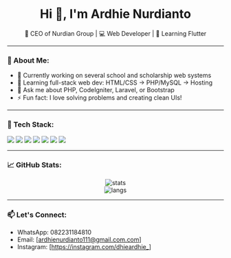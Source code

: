 <h1 align="center">Hi 👋, I'm Ardhie Nurdianto</h1>
<p align="center">
  🚀 CEO of Nurdian Group | 💻 Web Developer | 🌱 Learning Flutter
</p>

---

### 💼 About Me:
- 🔭 Currently working on several school and scholarship web systems  
- 🌱 Learning full-stack web dev: HTML/CSS → PHP/MySQL → Hosting  
- 💬 Ask me about PHP, CodeIgniter, Laravel, or Bootstrap  
- ⚡ Fun fact: I love solving problems and creating clean UIs!

---

### 🔧 Tech Stack:
<p>
  <img src="https://img.shields.io/badge/-HTML5-E34F26?style=for-the-badge&logo=html5&logoColor=white"/>
  <img src="https://img.shields.io/badge/-CSS3-1572B6?style=for-the-badge&logo=css3&logoColor=white"/>
  <img src="https://img.shields.io/badge/-Bootstrap-563D7C?style=for-the-badge&logo=bootstrap&logoColor=white"/>
  <img src="https://img.shields.io/badge/-PHP-777BB4?style=for-the-badge&logo=php&logoColor=white"/>
  <img src="https://img.shields.io/badge/-MySQL-4479A1?style=for-the-badge&logo=mysql&logoColor=white"/>
  <img src="https://img.shields.io/badge/-Laravel-FF2D20?style=for-the-badge&logo=laravel&logoColor=white"/>
  <img src="https://img.shields.io/badge/-Flutter-02569B?style=for-the-badge&logo=flutter&logoColor=white"/>
</p>

---

### 📈 GitHub Stats:
<p align="center">
  <img src="https://github-readme-stats.vercel.app/api?username=ardhie-pro&show_icons=true&theme=radical" alt="stats" />
  <br/>
  <img src="https://github-readme-stats.vercel.app/api/top-langs/?username=ardhie-pro&layout=compact&theme=radical" alt="langs" />
</p>

---

### 📫 Let's Connect:
- WhatsApp: 082231184810  
- Email: [ardhienurdianto111@gmail.com.com]  
- Instagram: [https://instagram.com/dhieardhie_]
